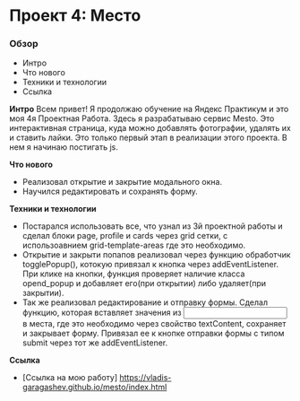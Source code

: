 # Проект 4: Место

### Обзор

* Интро
* Что нового
* Техники и технологии
* Ссылка

**Интро**
Всем привет! Я продолжаю обучение на Яндекс Практикум и это моя 4я Проектная Работа.
Здесь я разрабатываю сервис Mesto. Это интерактивная страница,
куда можно добавлять фотографии, удалять их и ставить лайки.
Это только первый этап в реализации этого проекта. В нем я начинаю
постигать js.

**Что нового**

* Реализовал открытие и закрытие модального окна.
* Научился редактировать и сохранять форму.

**Техники и технологии**

* Постарался использовать все, что узнал из 3й проектной работы и сделал блоки page,
profile и cards через grid сетки, с использоавнием grid-template-areas где это
необходимо.
* Открытие и закрыти попапов реализовал через функцию обработчик togglePopup(),
котокую привязал к кнопка через addEventListener. При клике на кнопки, функция
проверяет наличие класса opend_popup и добавляет его(при открытии) либо удаляет(при
закрытии).
* Так же реализовал редактирование и отправку формы. Сделал функцию, которая вставляет
значения из <input> в места, где это необходимо через свойство textContent, сохраняет
и закрывает форму. Привязал ее к кнопке отправки формы с типом submit через тот же
addEventListener.

**Ссылка**

* [Ссылка на мою работу] https://vladis-garagashev.github.io/mesto/index.html
